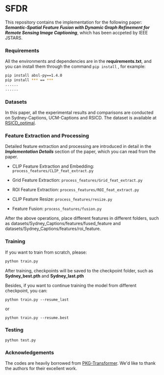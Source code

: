 # SFDR

This repository contains the implementation for the following paper: ***Semantic-Spatial Feature Fusion with Dynamic Graph Refinement for Remote Sensing Image Captioning***, which has been accpeted by IEEE JSTARS.

### Requirements

All the environments and dependencies are in the **requirements.txt**, and you can install them through the command `pip install` , for example:

```bash
pip install absl-py==1.4.0
pip install *** == ***
......
......
```

### Datasets

In this paper, all the experimental results and comparisons are conducted on Sydney-Captions, UCM-Captions and RSICD. The dataset is available at [RSICD_optimal](https://github.com/201528014227051/RSICD_optimal).

### Feature Extraction and Processing

Detailed feature extraction and processing are introduced in detail in the ***Implementation Details*** section of the paper, which you can read from the paper.

- CLIP Feature Extraction and Embedding: `process_features/CLIP_feat_extract.py`


- Grid Feature Extraction: `process_features/Grid_feat_extract.py`


- ROI Feature Extraction: `process_features/ROI_feat_extract.py`


- CLIP Feature Resize: `process_features/resize.py`


- Feature Fusion: `process_features/fusion.py`

After the above operations, place different features in different folders, such as datasets/Sydney_Captions/features/fused_feature and datasets/Sydney_Captions/features/roi_feature.

### Training

If you want to train from scratch, please:

```bash
python train.py
```

After training, checkpoints will be saved to the checkpoint folder, such as **Sydney_best.pth** and **Sydney_last.pth**

Besides, if you want to continue training the model from different checkpoint, you can:

```
python train.py --resume_last
```

or

```
python train.py --resume.best
```

### Testing

```
python test.py
```

### Acknowledgements

The codes are heavily borrowed from [PKG-Transformer](https://github.com/One-paper-luck/PKG-Transformer). We'd like to thank the authors for their excellent work.
